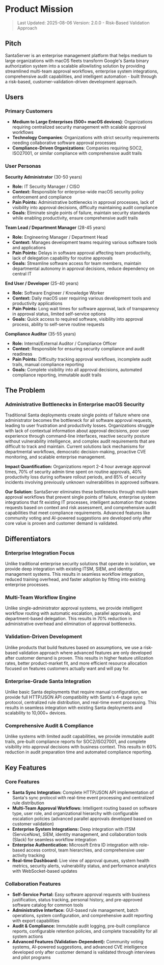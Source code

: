 # Product Mission

> Last Updated: 2025-08-06
> Version: 2.0.0 - Risk-Based Validation Approach

## Pitch

SantaServer is an enterprise management platform that helps medium to large organizations with macOS fleets transform Google's Santa binary authorization system into a scalable allowlisting solution by providing streamlined multi-team approval workflows, enterprise system integrations, comprehensive audit capabilities, and intelligent automation - built through a risk-based, customer-validation-driven development approach.

## Users

### Primary Customers
- **Medium to Large Enterprises (500+ macOS devices)**: Organizations requiring centralized security management with scalable approval workflows
- **Technology Companies**: Organizations with strict security requirements needing collaborative software approval processes  
- **Compliance-Driven Organizations**: Companies requiring SOC2, ISO27001, or similar compliance with comprehensive audit trails

### User Personas

**Security Administrator** (30-50 years)
- **Role:** IT Security Manager / CISO
- **Context:** Responsible for enterprise-wide macOS security policy enforcement and compliance
- **Pain Points:** Administrative bottlenecks in approval processes, lack of visibility into approval decisions, difficulty maintaining audit compliance
- **Goals:** Eliminate single points of failure, maintain security standards while enabling productivity, ensure comprehensive audit trails

**Team Lead / Department Manager** (28-45 years)
- **Role:** Engineering Manager / Department Head
- **Context:** Manages development teams requiring various software tools and applications
- **Pain Points:** Delays in software approval affecting team productivity, lack of delegation capability for routine approvals
- **Goals:** Streamline software access for team members, maintain departmental autonomy in approval decisions, reduce dependency on central IT

**End User / Developer** (25-40 years)
- **Role:** Software Engineer / Knowledge Worker
- **Context:** Daily macOS user requiring various development tools and productivity applications
- **Pain Points:** Long wait times for software approval, lack of transparency in approval status, limited self-service options
- **Goals:** Quick access to required software, visibility into approval process, ability to self-serve routine requests

**Compliance Auditor** (35-55 years)
- **Role:** Internal/External Auditor / Compliance Officer
- **Context:** Responsible for ensuring security compliance and audit readiness
- **Pain Points:** Difficulty tracking approval workflows, incomplete audit trails, manual compliance reporting
- **Goals:** Complete visibility into all approval decisions, automated compliance reporting, immutable audit trails

## The Problem

### Administrative Bottlenecks in Enterprise macOS Security
Traditional Santa deployments create single points of failure where one administrator becomes the bottleneck for all software approval requests, leading to user frustration and productivity losses. Organizations struggle with lack of contextual information about approval decisions, poor user experience through command-line interfaces, reactive security posture without vulnerability intelligence, and complex audit requirements that are difficult to track and maintain. Current solutions lack mechanisms for departmental workflows, democratic decision-making, proactive CVE monitoring, and scalable enterprise management.

**Impact Quantification:** Organizations report 2-4 hour average approval times, 70% of security admin time spent on routine approvals, 40% productivity loss during software rollout periods, and 85% of security incidents involving previously unknown vulnerabilities in approved software.

**Our Solution:** SantaServer eliminates these bottlenecks through multi-team approval workflows that prevent single points of failure, enterprise system integrations that fit existing IT processes, intelligent automation that routes requests based on context and risk assessment, and comprehensive audit capabilities that meet compliance requirements. Advanced features like community voting and AI-powered suggestions are developed only after core value is proven and customer demand is validated.

## Differentiators

### Enterprise Integration Focus
Unlike traditional enterprise security solutions that operate in isolation, we provide deep integration with existing ITSM, SIEM, and identity management systems. This results in seamless workflow integration, reduced training overhead, and faster adoption by fitting into existing enterprise processes.

### Multi-Team Workflow Engine
Unlike single-administrator approval systems, we provide intelligent workflow routing with automatic escalation, parallel approvals, and department-based delegation. This results in 70% reduction in administrative overhead and elimination of approval bottlenecks.

### Validation-Driven Development
Unlike products that build features based on assumptions, we use a risk-based validation approach where advanced features are only developed after customer demand is proven. This results in higher feature utilization rates, better product-market fit, and more efficient resource allocation focused on features customers actually want and will pay for.

### Enterprise-Grade Santa Integration
Unlike basic Santa deployments that require manual configuration, we provide full HTTP/JSON API compatibility with Santa's 4-stage sync protocol, centralized rule distribution, and real-time event processing. This results in seamless integration with existing Santa deployments and scalability to 10,000+ devices.

### Comprehensive Audit & Compliance
Unlike systems with limited audit capabilities, we provide immutable audit trails, pre-built compliance reports for SOC2/ISO27001, and complete visibility into approval decisions with business context. This results in 60% reduction in audit preparation time and automated compliance reporting.

## Key Features

### Core Features
- **Santa Sync Integration:** Complete HTTP/JSON API implementation of Santa's sync protocol with real-time event processing and centralized rule distribution
- **Multi-Team Approval Workflows:** Intelligent routing based on software type, user role, and organizational hierarchy with configurable escalation policies (advanced parallel approvals developed based on customer validation)
- **Enterprise System Integrations:** Deep integration with ITSM (ServiceNow), SIEM, identity management, and collaboration tools (Slack) for seamless workflow integration
- **Enterprise Authentication:** Microsoft Entra ID integration with role-based access control, team hierarchies, and comprehensive user activity tracking
- **Real-time Dashboard:** Live view of approval queues, system health metrics, security alerts, vulnerability status, and performance analytics with WebSocket-based updates

### Collaboration Features  
- **Self-Service Portal:** Easy software approval requests with business justification, status tracking, personal history, and pre-approved software catalog for common tools
- **Administrative Interface:** GUI-based rule management, batch operations, system configuration, and comprehensive audit reporting with export capabilities
- **Audit & Compliance:** Immutable audit logging, pre-built compliance reports, configurable retention policies, and complete traceability for all system actions
- **Advanced Features (Validation-Dependent):** Community voting systems, AI-powered suggestions, and advanced CVE intelligence developed only after customer demand is validated through interviews and pilot programs